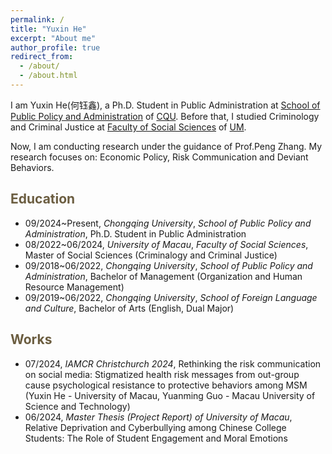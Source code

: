 ```yaml
---
permalink: /
title: "Yuxin He"
excerpt: "About me"
author_profile: true
redirect_from: 
  - /about/
  - /about.html
---
```


I am Yuxin He(何钰鑫), a Ph.D. Student in Public Administration at [School of Public Policy and Administration](https://cpa.cqu.edu.cn/) of [CQU](https://www.cqu.edu.cn). Before that, I studied Criminology and Criminal Justice at [Faculty of Social Sciences](https://fss.um.edu.mo) of [UM](https://www.um.edu.mo).

Now, I am conducting research under the guidance of Prof.Peng Zhang. My research focuses on: Economic Policy, Risk Communication and Deviant Behaviors. 


<span style="color:#6b5d40">Education</span>
----------

- 09/2024~Present, *Chongqing University*, *School of Public Policy and Administration*, Ph.D. Student in Public Administration
- 08/2022~06/2024, *University of Macau*, *Faculty of Social Sciences*, Master of Social Sciences (Criminalogy and Criminal Justice)
- 09/2018~06/2022, *Chongqing University*, *School of Public Policy and Administration*, Bachelor of Management (Organization and Human Resource Management)
- 09/2019~06/2022, *Chongqing University*, *School of Foreign Language and Culture*, Bachelor of Arts (English, Dual Major)


<span style="color:#6b5d40">Works</span>
----------

- 07/2024, *IAMCR Christchurch 2024*, Rethinking the risk communication on social media: Stigmatized health risk messages from out-group cause psychological resistance to protective behaviors among MSM (Yuxin He - University of Macau, Yuanming Guo - Macau University of Science and Technology)
- 06/2024, *Master Thesis (Project Report) of University of Macau*, Relative Deprivation and Cyberbullying among Chinese College Students: The Role of Student Engagement and Moral Emotions
